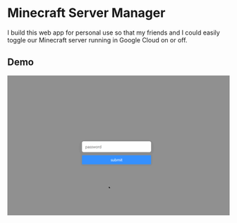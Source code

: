 # Minecraft Server Manager

I build this web app for personal use so that my friends and I could easily toggle our Minecraft server running in Google Cloud on or off.

## Demo
![Demo](mc-server-manager.gif)